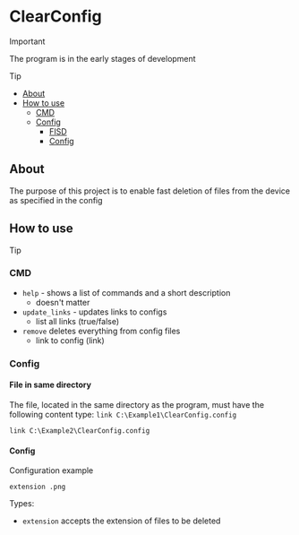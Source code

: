 # ClearConfig
> [!IMPORTANT]
> The program is in the early stages of development

> [!TIP]
> - [About](#about)
> - [How to use](#how-to-use)
>   - [CMD](#cmd)
>   - [Config](#config)
>     - [FISD](#file-in-same-directory)
>     - [Config](#config-1)

## About

The purpose of this project is to enable fast deletion of files from the device as specified in the config

## How to use

> [!TIP]
> ### CMD
>
> - ```help``` - shows a list of commands and a short description
>   - doesn't matter
> - ```update_links``` - updates links to configs
>   - list all links (true/false)
> - ```remove``` deletes everything from config files
>   - link to config (link)
>
> ### Config
> #### File in same directory
> The file, located in the same directory as the program, must have the following 
> content type:
> ```link C:\Example1\ClearConfig.config```
>
> ```link C:\Example2\ClearConfig.config```
>
> #### Config
>
> Configuration example
>
> ```extension .png```
>
> Types:
> - ```extension``` accepts the extension of files to be deleted